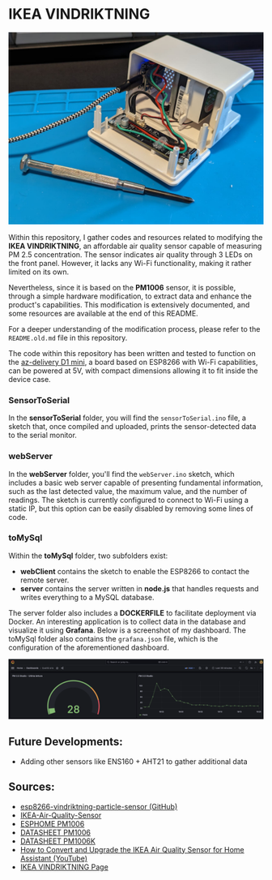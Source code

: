 # IKEA VINDRIKTNING

![Image](https://raw.githubusercontent.com/lollo03/IKEA-VINDRIKTNING-mod-by-Lollo/main/docs/sensor.jpeg)

Within this repository, I gather codes and resources related to modifying the **IKEA VINDRIKTNING**, an affordable air quality sensor capable of measuring PM 2.5 concentration. The sensor indicates air quality through 3 LEDs on the front panel. However, it lacks any Wi-Fi functionality, making it rather limited on its own.

Nevertheless, since it is based on the **PM1006** sensor, it is possible, through a simple hardware modification, to extract data and enhance the product's capabilities. This modification is extensively documented, and some resources are available at the end of this README.

For a deeper understanding of the modification process, please refer to the `README.old.md` file in this repository.

The code within this repository has been written and tested to function on the [az-delivery D1 mini](https://www.az-delivery.de/it/products/d1-mini), a board based on ESP8266 with Wi-Fi capabilities, can be powered at 5V, with compact dimensions allowing it to fit inside the device case.

### SensorToSerial

In the **sensorToSerial** folder, you will find the `sensorToSerial.ino` file, a sketch that, once compiled and uploaded, prints the sensor-detected data to the serial monitor.

### webServer

In the **webServer** folder, you'll find the `webServer.ino` sketch, which includes a basic web server capable of presenting fundamental information, such as the last detected value, the maximum value, and the number of readings. The sketch is currently configured to connect to Wi-Fi using a static IP, but this option can be easily disabled by removing some lines of code.

### toMySql

Within the **toMySql** folder, two subfolders exist:

- **webClient** contains the sketch to enable the ESP8266 to contact the remote server.
- **server** contains the server written in **node.js** that handles requests and writes everything to a MySQL database.

The server folder also includes a **DOCKERFILE** to facilitate deployment via Docker. An interesting application is to collect data in the database and visualize it using **Grafana**. Below is a screenshot of my dashboard. The toMySql folder also contains the `grafana.json` file, which is the configuration of the aforementioned dashboard.

![Screenshot](https://raw.githubusercontent.com/lollo03/IKEA-VINDRIKTNING-mod-by-Lollo/main/docs/grafanaDashboard.png)

## Future Developments:

- Adding other sensors like ENS160 + AHT21 to gather additional data

## Sources:

- [esp8266-vindriktning-particle-sensor (GitHub)](https://github.com/Hypfer/esp8266-vindriktning-particle-sensor)
- [IKEA-Air-Quality-Sensor](https://github.com/3ative/IKEA-Air-Quality-Sensor/tree/main)
- [ESPHOME PM1006](https://esphome.io/components/sensor/pm1006.html?highlight=pm1006)
- [DATASHEET PM1006](https://cdn-learn.adafruit.com/assets/assets/000/122/217/original/PM1006_LED_PARTICLE_SENSOR_MODULE_SPECIFICATIONS-1.pdf?1688148991)
- [DATASHEET PM1006K](http://innovaertech.com/wp-content/uploads/2022/05/PM1006.pdf)
- [How to Convert and Upgrade the IKEA Air Quality Sensor for Home Assistant (YouTube)](https://www.youtube.com/watch?v=YmqtMTO5NVc)
- [IKEA VINDRIKTNING Page](https://www.ikea.com/it/it/p/vindriktning-sensore-della-qualita-dellaria-80515910/)
